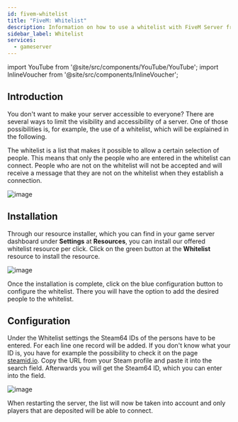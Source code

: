 ```yaml
---
id: fivem-whitelist
title: "FiveM: Whitelist"
description: Information on how to use a whitelist with FiveM Server from ZAP-Hosting - ZAP-Hosting.com documentation
sidebar_label: Whitelist
services:
  - gameserver
---
```


import YouTube from '@site/src/components/YouTube/YouTube';
import InlineVoucher from '@site/src/components/InlineVoucher';

## Introduction
You don't want to make your server accessible to everyone? There are several ways to limit the visibility and accessibility of a server. One of those possibilities is, for example, the use of a whitelist, which will be explained in the following.

<YouTube videoId="CrLK7o-rX2g" title="How to enable WHITELIST on your FiveM Server" description="Feel like you understand better when you see things in action? We’ve got you! Dive into our video that breaks it all down for you. Whether you're in a rush or just prefer to soak up information in the most engaging way possible!"/>

The whitelist is a list that makes it possible to allow a certain selection of people. This means that only the people who are entered in the whitelist can connect. People who are not on the whitelist will not be accepted and will receive a message that they are not on the whitelist when they establish a connection. 

![image](https://screensaver01.zap-hosting.com/index.php/s/TCYYodZW2XN6FYk/preview)

<InlineVoucher />

## Installation

Through our resource installer, which you can find in your game server dashboard under **Settings** at **Resources**, you can install our offered whitelist resource per click. Click on the green button at the **Whitelist** resource to install the resource. 

![image](https://screensaver01.zap-hosting.com/index.php/s/dbmbbaMyySja73F/preview)

Once the installation is complete, click on the blue configuration button to configure the whitelist. There you will have the option to add the desired people to the whitelist. 


## Configuration

Under the Whitelist settings the Steam64 IDs of the persons have to be entered. For each line one record will be added. If you don't know what your ID is, you have for example the possibility to check it on the page [steamid.io](https://steamid.io/lookup). Copy the URL from your Steam profile and paste it into the search field. Afterwards you will get the Steam64 ID, which you can enter into the field.

![image](https://screensaver01.zap-hosting.com/index.php/s/EnG9qSZfjaoN65J/preview)

When restarting the server, the list will now be taken into account and only players that are deposited will be able to connect. 
